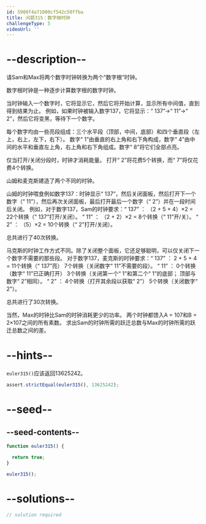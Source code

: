```yaml
---
id: 5900f4a71000cf542c50ffba
title: 问题315：数字根时钟
challengeType: 5
videoUrl: ''
---
```


# --description--

请Sam和Max将两个数字时钟转换为两个“数字根”时钟。

数字根时钟是一种逐步计算数字根的数字时钟。

当时钟输入一个数字时，它将显示它，然后它将开始计算，显示所有中间值，直到得到结果为止。 例如，如果时钟被输入数字137，它将显示：“ 137”→“ 11”→“ 2”，然后它将变黑，等待下一个数字。

每个数字均由一些亮段组成：三个水平段（顶部，中间，底部）和四个垂直段（左上，右上，左下，右下）。 数字“ 1”由垂直的右上角和右下角构成，数字“ 4”由中间的水平和垂直左上角，右上角和右下角组成。数字“ 8”将它们全部点亮。

仅当打开/关闭分段时，时钟才消耗能量。 打开“ 2”将花费5个转换，而“ 7”将仅花费4个转换。

山姆和麦克斯建造了两个不同的时钟。

山姆的时钟喂食例如数字137：时钟显示“ 137”，然后关闭面板，然后打开下一个数字（“ 11”），然后再次关闭面板，最后打开最后一个数字（“ 2”）并在一段时间后关闭。 例如，对于数字137，Sam的时钟要求：“ 137” ： （2 + 5 + 4）×2 = 22个转换（“ 137”打开/关闭）。 “ 11” ： （2 + 2）×2 = 8个转换（“ 11”开/关）。 “ 2” ： （5）×2 = 10个转换（“ 2”打开/关闭）。

总共进行了40次转换。

马克斯的时钟工作方式不同。除了关闭整个面板，它还足够聪明，可以仅关闭下一个数字不需要的那些段。 对于数字137，麦克斯的时钟要求：“ 137” ： 2 + 5 + 4 = 11个转换（“ 137”亮） 7个转换（关闭数字“ 11”不需要的段）。 “ 11” ： 0个转换（数字“ 11”已正确打开） 3个转换（关闭第一个“ 1”和第二个“ 1”的底部； 顶部与数字“ 2”相同）。 “ 2” ： 4个转换（打开其余段以获取“ 2”） 5个转换（关闭数字“ 2”）。

总共进行了30次转换。

当然，Max的时钟比Sam的时钟消耗更少的功率。 两个时钟都馈入A = 107和B = 2×107之间的所有素数。 求出Sam的时钟所需的跃迁总数与Max的时钟所需的跃迁总数之间的差。

# --hints--

`euler315()`应该返回13625242。

```js
assert.strictEqual(euler315(), 13625242);
```

# --seed--

## --seed-contents--

```js
function euler315() {

  return true;
}

euler315();
```

# --solutions--

```js
// solution required
```
